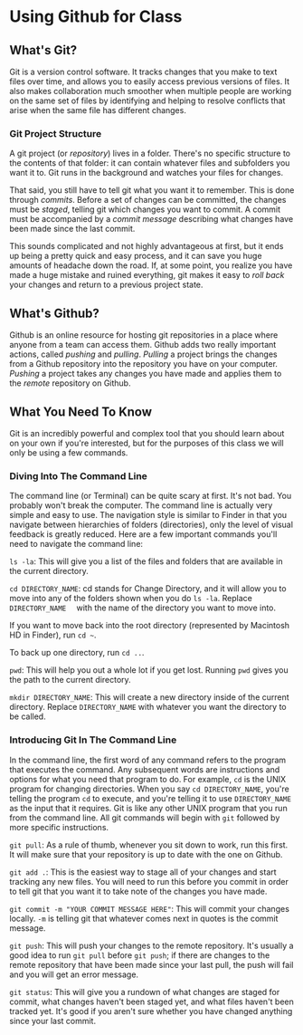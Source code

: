 # Using Github for Class

## What's Git?
Git is a version control software. It tracks changes that you make to text files over time, and allows you to easily access previous versions of files. It also makes collaboration much smoother when multiple people are working on the same set of files by identifying and helping to resolve conflicts that arise when the same file has different changes.

### Git Project Structure
A git project (or *repository*) lives in a folder. There's no specific structure to the contents of that folder: it can contain whatever files and subfolders you want it to. Git runs in the background and watches your files for changes.

That said, you still have to tell git what you want it to remember. This is done through *commits*. Before a set of changes can be committed, the changes must be *staged*, telling git which changes you want to commit. A commit must be accompanied by a *commit message* describing what changes have been made since the last commit.

This sounds complicated and not highly advantageous at first, but it ends up being a pretty quick and easy process, and it can save you huge amounts of headache down the road. If, at some point, you realize you have made a huge mistake and ruined everything, git makes it easy to *roll back* your changes and return to a previous project state.

## What's Github?
Github is an online resource for hosting git repositories in a place where anyone from a team can access them. Github adds two really important actions, called *pushing* and *pulling*. *Pulling* a project brings the changes from a Github repository into the repository you have on your computer. *Pushing* a project takes any changes you have made and applies them to the *remote* repository on Github.

## What You Need To Know
Git is an incredibly powerful and complex tool that you should learn about on your own if you're interested, but for the purposes of this class we will only be using a few commands.

### Diving Into The Command Line
The command line (or Terminal) can be quite scary at first. It's not bad. You probably won't break the computer. The command line is actually very simple and easy to use. The navigation style is similar to Finder in that you navigate between hierarchies of folders (directories), only the level of visual feedback is greatly reduced. Here are a few important commands you'll need to navigate the command line:

`ls -la`: This will give you a list of the files and folders that are available in the current directory.

`cd DIRECTORY_NAME`: cd stands for Change Directory, and it will allow you to move into any of the folders shown when you do `ls -la`. Replace `DIRECTORY_NAME	` with the name of the directory you want to move into. 

If you want to move back into the root directory (represented by Macintosh HD in Finder), run `cd ~`.

To back up one directory, run `cd ..`.

`pwd`: This will help you out a whole lot if you get lost. Running `pwd` gives you the path to the current directory.

`mkdir DIRECTORY_NAME`: This will create a new directory inside of the current directory. Replace `DIRECTORY_NAME` with whatever you want the directory to be called.

### Introducing Git In The Command Line
In the command line, the first word of any command refers to the  program that executes the command. Any subsequent words are instructions and options for what you need that program to do. For example, `cd` is the UNIX program for changing directories. When you say `cd DIRECTORY_NAME`, you're telling the program `cd` to execute, and you're telling it to use `DIRECTORY_NAME` as the input that it requires. Git is like any other UNIX program that you run from the command line. All git commands will begin with `git` followed by more specific instructions.

`git pull`: As a rule of thumb, whenever you sit down to work, run this first. It will make sure that your repository is up to date with the one on Github.

`git add .`: This is the easiest way to stage all of your changes and start tracking any new files. You will need to run this before you commit in order to tell git that you want it to take note of the changes you have made.

`git commit -m "YOUR COMMIT MESSAGE HERE"`: This will commit your changes locally. `-m` is telling git that whatever comes next in quotes is the commit message.

`git push`: This will push your changes to the remote repository. It's usually a good idea to run `git pull` before `git push`; if there are changes to the remote repository that have been made since your last pull, the push will fail and you will get an error message.

`git status`: This will give you a rundown of what changes are staged for commit, what changes haven't been staged yet, and what files haven't been tracked yet. It's good if you aren't sure whether you have changed anything since your last commit.






